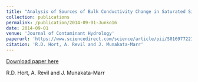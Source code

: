 ```yaml
---
title: "Analysis of Sources of Bulk Conductivity Change in Saturated Silica Sand after Unbuffered TCE Oxidation by Permanganate"
collection: publications
permalink: /publication/2014-09-01-Junko16
date: 2014-09-01
venue: 'Journal of Contaminant Hydrology'
paperurl: 'https://www.sciencedirect.com/science/article/pii/S016977221400103X?via%3Dihub'
citation: 'R.D. Hort, A. Revil and J. Munakata-Marr'
---
```


<a href='https://www.sciencedirect.com/science/article/pii/S016977221400103X?via%3Dihub'>Download paper here</a>

 R.D. Hort, A. Revil and J. Munakata-Marr
